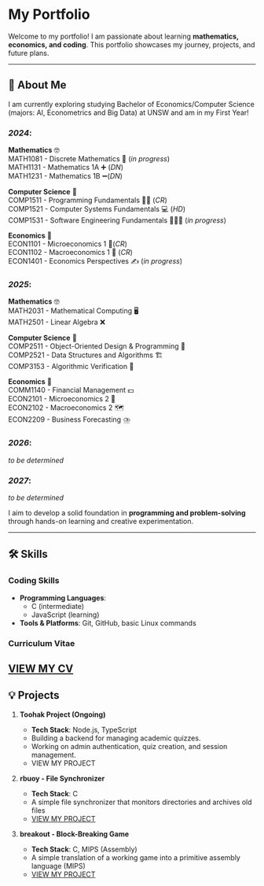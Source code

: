 # My Portfolio

Welcome to my portfolio! I am passionate about learning **mathematics, economics, and coding**. This portfolio showcases my journey, projects, and future plans.

---

## 📖 About Me  
I am currently exploring studying Bachelor of Economics/Computer Science (majors: AI, Econometrics and Big Data) at UNSW and am in my First Year!

### _2024_:
**Mathematics** 🤓<br>
MATH1081 - Discrete Mathematics 🤫 (_in progress_)<br>
MATH1131 - Mathematics 1A ➕ (_DN_)<br>
MATH1231 - Mathematics 1B ➖(_DN_)<br>

**Computer Science** 🤠<br>
COMP1511 - Programming Fundamentals 👨‍🏫 (_CR_)<br>
COMP1521 - Computer Systems Fundamentals 💻 (_HD_)<br>
COMP1531 - Software Engineering Fundamentals 🧑‍🤝‍🧑 (_in progress_)<br>

**Economics** 🧐<br>
ECON1101 - Microeconomics 1 🧔(_CR_)<br>
ECON1102 - Macroeconomics 1 💱 (_CR_)<br>
ECON1401 - Economics Perspectives ✍️ (_in progress_)<br>

### _2025_:<br>
**Mathematics** 🤓<br>
MATH2031 - Mathematical Computing 🖥️<br>
MATH2501 - Linear Algebra ❌<br>

**Computer Science** 🤠<br>
COMP2511 - Object-Oriented Design & Programming 👷<br>
COMP2521 - Data Structures and Algorithms 🏗️<br>
COMP3153 - Algorithmic Verification 🪪<br>

**Economics** 🧐<br>
COMM1140 - Financial Management 💵<br>
ECON2101 - Microeconomics 2 🧒<br>
ECON2102 - Macroeconomics 2 🗺️<br>
ECON2209 - Business Forecasting ⛈️<br>

### _2026_:
_to be determined_

### _2027_:
_to be determined_

I aim to develop a solid foundation in **programming and problem-solving** through hands-on learning and creative experimentation.

---

## 🛠 Skills  

### Coding Skills  
- **Programming Languages**:  
  - C (intermediate)  
  - JavaScript (learning)  
- **Tools & Platforms**: Git, GitHub, basic Linux commands

### Curriculum Vitae
[VIEW MY CV](CV)
---

## 💡 Projects  

1. **Toohak Project (Ongoing)**  
   - **Tech Stack**: Node.js, TypeScript  
   - Building a backend for managing academic quizzes.  
   - Working on admin authentication, quiz creation, and session management.
   - VIEW MY PROJECT

2. **rbuoy - File Synchronizer**  
   - **Tech Stack**: C  
   - A simple file synchronizer that monitors directories and archives old files
   - [VIEW MY PROJECT](rbuoy.tar)
  
3. **breakout - Block-Breaking Game**
   - **Tech Stack**: C, MIPS (Assembly)
   - A simple translation of a working game into a primitive assembly language (MIPS)
   - [VIEW MY PROJECT](breakout)



